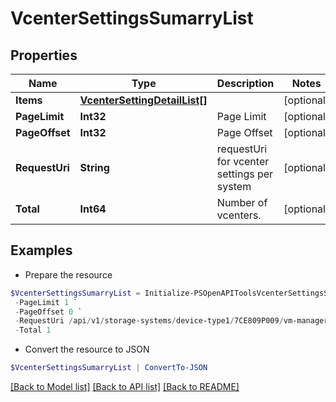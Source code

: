 # VcenterSettingsSumarryList
## Properties

Name | Type | Description | Notes
------------ | ------------- | ------------- | -------------
**Items** | [**VcenterSettingDetailList[]**](VcenterSettingDetailList.md) |  | [optional] 
**PageLimit** | **Int32** | Page Limit | [optional] 
**PageOffset** | **Int32** | Page Offset | [optional] 
**RequestUri** | **String** | requestUri for vcenter settings per system | [optional] 
**Total** | **Int64** | Number of vcenters. | [optional] 

## Examples

- Prepare the resource
```powershell
$VcenterSettingsSumarryList = Initialize-PSOpenAPIToolsVcenterSettingsSumarryList  -Items null `
 -PageLimit 1 `
 -PageOffset 0 `
 -RequestUri /api/v1/storage-systems/device-type1/7CE809P009/vm-manager-settings `
 -Total 1
```

- Convert the resource to JSON
```powershell
$VcenterSettingsSumarryList | ConvertTo-JSON
```

[[Back to Model list]](../README.md#documentation-for-models) [[Back to API list]](../README.md#documentation-for-api-endpoints) [[Back to README]](../README.md)

